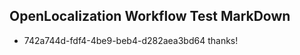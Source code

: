 ## OpenLocalization Workflow Test MarkDown
* 742a744d-fdf4-4be9-beb4-d282aea3bd64 thanks!

<!--HONumber=Sep16_HO1-->


